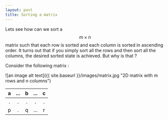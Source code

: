 ```yaml
---
layout: post
title: Sorting a matrix 
---
```

Lets see how can we sort a $$ m \times n $$ matrix such that each row is sorted and each column is sorted in ascending order. It turns out that if you simply sort all the rows and then sort all the columns, the desired sorted state is achieved. But why is that ? 

Consider the following matrix : 

![an image alt text]({{ site.baseurl }}/images/matrix.jpg "2D matrix with m rows and n columns")



| a             | ...           | b     | ...  |  c  |
| :-----------: |:-------------:|:-----:|:----:|:---:|
| .             | .             | .     |  .   |  .  | 
| p             | .             |  q    | ...  |  r  |

